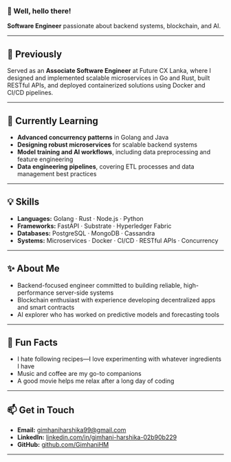 ### 👋 Well, hello there!

**Software Engineer** passionate about backend systems, blockchain, and AI.

---

## 🔭 Previously
Served as an **Associate Software Engineer** at Future CX Lanka, where I designed and implemented scalable microservices in Go and Rust, built RESTful APIs, and deployed containerized solutions using Docker and CI/CD pipelines.

---

## 🌱 Currently Learning
- **Advanced concurrency patterns** in Golang and Java  
- **Designing robust microservices** for scalable backend systems  
- **Model training and AI workflows**, including data preprocessing and feature engineering  
- **Data engineering pipelines**, covering ETL processes and data management best practices  

---

## 💡 Skills
- **Languages:** Golang · Rust · Node.js · Python  
- **Frameworks:** FastAPI · Substrate · Hyperledger Fabric  
- **Databases:** PostgreSQL · MongoDB · Cassandra  
- **Systems:** Microservices · Docker · CI/CD · RESTful APIs · Concurrency

---

## ✨ About Me
- Backend-focused engineer committed to building reliable, high-performance server-side systems  
- Blockchain enthusiast with experience developing decentralized apps and smart contracts  
- AI explorer who has worked on predictive models and forecasting tools

---

## 🎯 Fun Facts
- I hate following recipes—I love experimenting with whatever ingredients I have  
- Music and coffee are my go-to companions  
- A good movie helps me relax after a long day of coding

---

## 📫 Get in Touch
- **Email:** gimhaniharshika99@gmail.com  
- **LinkedIn:** [linkedin.com/in/gimhani-harshika-02b90b229](https://www.linkedin.com/in/gimhani-harshika-02b90b229)  
- **GitHub:** [github.com/GimhaniHM](https://github.com/GimhaniHM)

---

